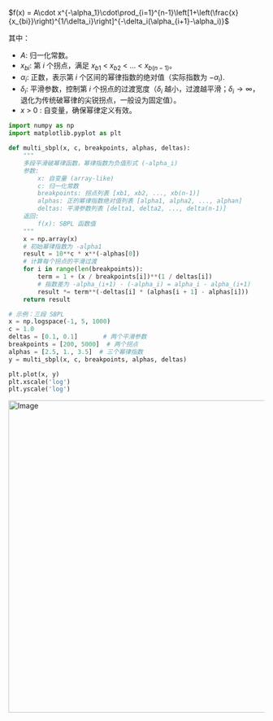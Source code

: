 $f(x) = A\cdot x^{-\alpha_1}\cdot\prod_{i=1}^{n-1}\left[1+\left(\frac{x}{x_{bi}}\right)^{1/\delta_i}\right]^{-\delta_i(\alpha_{i+1}-\alpha_i)}$

其中：
- $A$: 归一化常数。
- $x_{bi}$: 第 $i$ 个拐点，满足 $x_{b1}$ < $x_{b2}$ < $\dots$ < $x_{b(n-1)}$。
- $\alpha_i$: 正数，表示第 $i$ 个区间的幂律指数的绝对值（实际指数为 $-\alpha_i$).
- $\delta_i$: 平滑参数，控制第 $i$ 个拐点的过渡宽度（$\delta_i$ 越小，过渡越平滑；$\delta_i \to \infty$，退化为传统破幂律的尖锐拐点，一般设为固定值）。
- $x$ > $0$ : 自变量，确保幂律定义有效。

```python
import numpy as np
import matplotlib.pyplot as plt

def multi_sbpl(x, c, breakpoints, alphas, deltas):
    """
    多段平滑破幂律函数，幂律指数为负值形式 (-alpha_i)
    参数:
        x: 自变量 (array-like)
        c: 归一化常数
        breakpoints: 拐点列表 [xb1, xb2, ..., xb(n-1)]
        alphas: 正的幂律指数绝对值列表 [alpha1, alpha2, ..., alphan]
        deltas: 平滑参数列表 [delta1, delta2, ..., delta(n-1)]
    返回:
        f(x): SBPL 函数值
    """
    x = np.array(x)
    # 初始幂律指数为 -alpha1
    result = 10**c * x**(-alphas[0])
    # 计算每个拐点的平滑过渡
    for i in range(len(breakpoints)):
        term = 1 + (x / breakpoints[i])**(1 / deltas[i])
        # 指数差为 -alpha_(i+1) - (-alpha_i) = alpha_i - alpha_(i+1)
        result *= term**(-deltas[i] * (alphas[i + 1] - alphas[i]))
    return result

# 示例：三段 SBPL
x = np.logspace(-1, 5, 1000)
c = 1.0
deltas = [0.1, 0.1]       # 两个平滑参数
breakpoints = [200, 5000]  # 两个拐点
alphas = [2.5, 1., 3.5]  # 三个幂律指数
y = multi_sbpl(x, c, breakpoints, alphas, deltas)

plt.plot(x, y)
plt.xscale('log')
plt.yscale('log')
```

<img width="649" height="614" alt="Image" src="https://github.com/user-attachments/assets/3797235b-86c4-4556-868e-3af40e2ea4e2" />